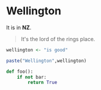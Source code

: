 # Wellington

It is in **NZ**.

> It's the lord of the rings place.

```r
wellington <- "is good"

paste("Wellington",wellington)
```

```python
def foo():
    if not bar:
        return True
```
